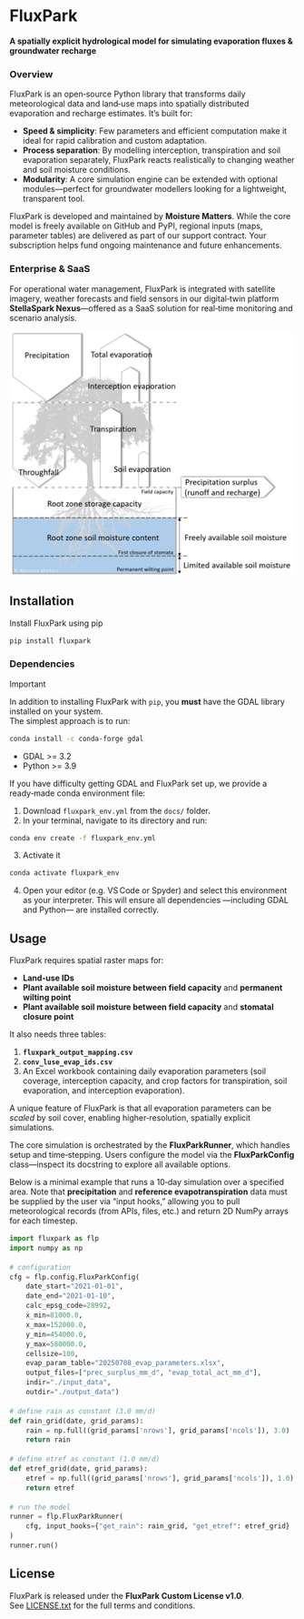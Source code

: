 # FluxPark  
**A spatially explicit hydrological model for simulating evaporation fluxes & groundwater recharge**

### Overview  
FluxPark is an open‑source Python library that transforms daily meteorological data and land‑use maps into spatially distributed evaporation and recharge estimates. It’s built for:

- **Speed & simplicity**: Few parameters and efficient computation make it ideal for rapid calibration and custom adaptation.  
- **Process separation**: By modelling interception, transpiration and soil evaporation separately, FluxPark reacts realistically to changing weather and soil moisture conditions.  
- **Modularity**: A core simulation engine can be extended with optional modules—perfect for groundwater modellers looking for a lightweight, transparent tool.

FluxPark is developed and maintained by **Moisture Matters**. While the core model is freely available on GitHub and PyPI, regional inputs (maps, parameter tables) are delivered as part of our support contract. Your subscription helps fund ongoing maintenance and future enhancements.

### Enterprise & SaaS  
For operational water management, FluxPark is integrated with satellite imagery, weather forecasts and field sensors in our digital‑twin platform **StellaSpark Nexus**—offered as a SaaS solution for real‑time monitoring and scenario analysis.

<img src="docs/FluxPark_fluxes.png" width="600" alt="FluxPark evaporation & recharge workflow"/>

## Installation
Install FluxPark using pip

```bash
pip install fluxpark
```
### Dependencies
> [!IMPORTANT]
> In addition to installing FluxPark with `pip`, you **must** have the GDAL library installed on your system.  
The simplest approach is to run:
 
```bash
conda install -c conda-forge gdal
```

- GDAL >= 3.2
- Python >= 3.9

If you have difficulty getting GDAL and FluxPark set up, we provide a ready‑made conda environment file:
1. Download `fluxpark_env.yml` from the `docs/` folder.  
2. In your terminal, navigate to its directory and run:
```bash
conda env create -f fluxpark_env.yml
```
3. Activate it
```bash
conda activate fluxpark_env
```
4. Open your editor (e.g. VS Code or Spyder) and select this environment as your interpreter.
This will ensure all dependencies —including GDAL and Python— are installed correctly.

## Usage
FluxPark requires spatial raster maps for:

- **Land‑use IDs**  
- **Plant available soil moisture between field capacity** and **permanent wilting point**  
- **Plant available soil moisture between field capacity** and **stomatal closure point** 

It also needs three tables:

1. **`fluxpark_output_mapping.csv`**  
2. **`conv_luse_evap_ids.csv`**  
3. An Excel workbook containing daily evaporation parameters (soil coverage, interception capacity, and crop factors for transpiration, soil evaporation, and interception evaporation).

A unique feature of FluxPark is that all evaporation parameters can be *scaled* by soil cover, enabling higher‑resolution, spatially explicit simulations.

The core simulation is orchestrated by the **FluxParkRunner**, which handles setup and time‑stepping. Users configure the model via the **FluxParkConfig** class—inspect its docstring to explore all available options.

Below is a minimal example that runs a 10‑day simulation over a specified area. Note that **precipitation** and **reference evapotranspiration** data must be supplied by the user via “input hooks,” allowing you to pull meteorological records (from APIs, files, etc.) and return 2D NumPy arrays for each timestep.

```python
import fluxpark as flp
import numpy as np

# configuration
cfg = flp.config.FluxParkConfig(
    date_start="2021-01-01",
    date_end="2021-01-10",
    calc_epsg_code=28992,
    x_min=81000.0,
    x_max=152000.0,
    y_min=454000.0,
    y_max=580000.0,
    cellsize=100,
    evap_param_table="20250708_evap_parameters.xlsx",
    output_files=["prec_surplus_mm_d", "evap_total_act_mm_d"],
    indir="./input_data",
    outdir="./output_data")

# define rain as constant (3.0 mm/d)
def rain_grid(date, grid_params):
    rain = np.full((grid_params['nrows'], grid_params['ncols']), 3.0)
    return rain

# define etref as constant (1.0 mm/d)
def etref_grid(date, grid_params):
    etref = np.full((grid_params['nrows'], grid_params['ncols']), 1.0)
    return etref

# run the model
runner = flp.FluxParkRunner(
    cfg, input_hooks={"get_rain": rain_grid, "get_etref": etref_grid}
)
runner.run()
```

## License
FluxPark is released under the **FluxPark Custom License v1.0**.  
See [LICENSE.txt](LICENSE.txt) for the full terms and conditions.
